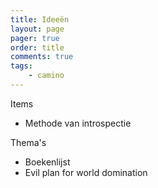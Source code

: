 ```yaml
---
title: Ideeën
layout: page
pager: true
order: title
comments: true
tags:
    - camino
---
```


Items
* Methode van introspectie

Thema's

* Boekenlijst
* Evil plan for world domination